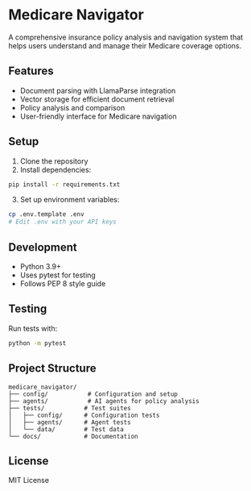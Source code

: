 # Medicare Navigator

A comprehensive insurance policy analysis and navigation system that helps users understand and manage their Medicare coverage options.

## Features

- Document parsing with LlamaParse integration
- Vector storage for efficient document retrieval
- Policy analysis and comparison
- User-friendly interface for Medicare navigation

## Setup

1. Clone the repository
2. Install dependencies:
```bash
pip install -r requirements.txt
```
3. Set up environment variables:
```bash
cp .env.template .env
# Edit .env with your API keys
```

## Development

- Python 3.9+
- Uses pytest for testing
- Follows PEP 8 style guide

## Testing

Run tests with:
```bash
python -m pytest
```

## Project Structure

```
medicare_navigator/
├── config/           # Configuration and setup
├── agents/           # AI agents for policy analysis
├── tests/           # Test suites
│   ├── config/      # Configuration tests
│   ├── agents/      # Agent tests
│   └── data/        # Test data
└── docs/            # Documentation
```

## License

MIT License 